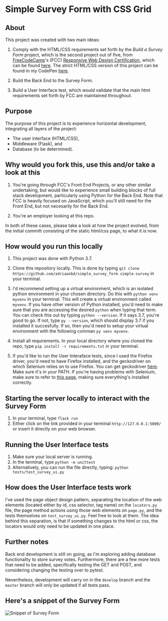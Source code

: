 # Simple Survey Form with CSS Grid

## About

This project was created with two main ideas:

1. Comply with the HTML/CSS requirements set forth by the *Build a
   Survey Form* project, which is the second project out of five, from
   [FreeCodeCamp](https://www.freecodecamp.org/)'s (FCC) [Responsive Web Design
   Certification](https://learn.freecodecamp.org/responsive-web-design/responsive-web-design-projects),
   which can be found
   [here](https://learn.freecodecamp.org/responsive-web-design/responsive-web-design-projects/build-a-survey-form/).
   The strict HTML/CSS version of this project can be found in my CodePen [here](https://codepen.io/adriaanbd/full/pQRqrq/).

2. Build the Back End to the Survey Form.

3. Build a User Interface test, which would validate that the main html requirements
   set forth by FCC are maintained throughout.

## Purpose

The purpose of this project is to experience horizontal development, integrating all layers of the
project:

* The user interface (HTML/CSS),
* Middleware (Flask), and
* Database (to be determined).

## Why would you fork this, use this and/or take a look at this

1. You're going through FCC's Front End Projects, or any other similar
   undertaking, but would like to experience small building blocks of full
   stack development, particularly using Python for the Back End. Note that FCC
   is heavily focused on JavaScript, which you'll still need for the Front End,
   but not necesarily for the Back End.

2. You're an employer looking at this repo.

In both of these cases, please take a look at how the project evolved, from the
initial committ consisting of the static html/css page, to what it is now.

## How would you run this locally

1. This project was done with Python 3.7.

2. Clone this repository locally. This is done by typing `git clone
   https://github.com/adriaanbd/simple_survey_form simple-survey` in your terminal.

3. I'd recommend setting up a virtual environment, which is an isolated python
   environment in your chosen directory. Do this with `python venv myvenv` in
   your terminal. This will create a virtual environment called `myvenv`. If
   you have other version of Python installed, you'd need to make sure that you
   are accessing the desired `python` when typing that term. You can check this
   out by typing `python --version`. If it says 3.7, you're good to go. If not,
   type `py --version`, which should display 3.7 if you installed it
   succesfully. If so, then you'd need to setup your virtual environment with
   the following comman `py venv myvenv`.

4. Install all requirements. In your local directory where you cloned the repo,
   type `pip install -r requirements.txt` in your terminal.

5. If you'd like to run the User Interaface tests, since I used the Firefox
   driver, you'd need to have Firefox installed, and the geckodriver on which
   Selenium relies on to use Firefox. You can get geckodriver
   [here](https://github.com/mozilla/geckodriver/releases). Make sure it's in
   your PATH. If you're having problems with Selenium, make sure to refer to [this
   page](https://selenium-python.readthedocs.io/installation.html), making sure
   everything's installed correctly.

## Starting the server locally to interact with the Survey Form

1. In your terminal, type `flask run`
2. Either click on the link provided in your terminal `http://127.0.0.1:5000/`
   or insert it directly on your web browser.

## Running the User Interface tests

1. Make sure your local server is running.
2. In the terminal, type `python -m unittest`
3. Alternatively, you can run the file directly, typing: `python tests/test_survey_ui.py`

## How does the User Interface tests work

I've used the page object design pattern, separating the location of the web
elements (located either by id, css selector, tag name) on the `locators.py`
file, the page method actions using those web elements on `page.py`, and the
tests themselves on `test_survey_ui.py`. Feel
free to look at them. The idea behind this separation, is that if something
changes to the html or css, the locators would only need to be updated in one
place.

## Further notes

Back end development is still on going, as I'm exploring adding database
functionality to store survey votes. Furthermore, there are a few more tests
that need to be added, specifically testing the GET and POST, and considering changing
the testing over to pytest.

Nevertheless, development will carry on in the `develop` branch and the
`master` branch will only be updated if all tests pass.

## Here's a snippet of the Survey Form

![Snippet of Survey Form](https://github.com/adriaanbd/simple_survey_form/blob/master/resources/survey_form.PNG "Snippet of Survey Form")
